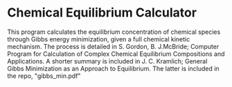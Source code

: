 Chemical Equilibrium Calculator
=====================

This program calculates the equilibrium  concentration of chemical species through Gibbs energy minimization, given a full chemical kinetic mechanism. The process is detailed in  S. Gordon, B. J.McBride; Computer Program for Calculation of Complex Chemical Equilibrium Compositions and Applications. A shorter summary is included in J. C. Kramlich; General Gibbs Minimization as an Approach to Equilibrium. The latter is included in the repo, "gibbs_min.pdf"